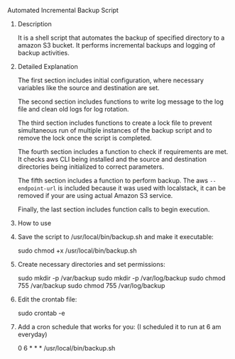 Automated Incremental Backup Script

1. Description

	It is a shell script that automates the backup of specified directory to a amazon S3 bucket. It performs incremental backups and logging of backup activities. 

2. Detailed Explanation
	
	The first section includes initial configuration, where necessary variables like the source and destination are set.

	The second section includes functions to write log message to the log file and clean old logs for log rotation.

	The third section includes functions to create a lock file to prevent simultaneous run of multiple instances of the backup script and to remove the lock once the script is completed.

	The fourth section includes a function to check if requirements are met. It checks aws CLI being installed and the source and destination directories being initialized to correct parameters.

	The fifth section includes a function to perform backup. The aws `--endpoint-url`  is included because it was used with localstack, it can be removed if your are using actual Amazon S3 service.

	Finally, the last section includes function calls to begin execution.

3. How to use 

1. Save the script to /usr/local/bin/backup.sh and make it executable:

	sudo chmod +x /usr/local/bin/backup.sh
	
2. Create necessary directories and set permissions:

	sudo mkdir -p /var/backup
	sudo mkdir -p /var/log/backup
	sudo chmod 755 /var/backup
	sudo chmod 755 /var/log/backup
	
3. Edit the crontab file:

	sudo crontab -e

4. Add a cron schedule that works for you: (I scheduled it to run at 6 am everyday)

	0 6 * * * /usr/local/bin/backup.sh
